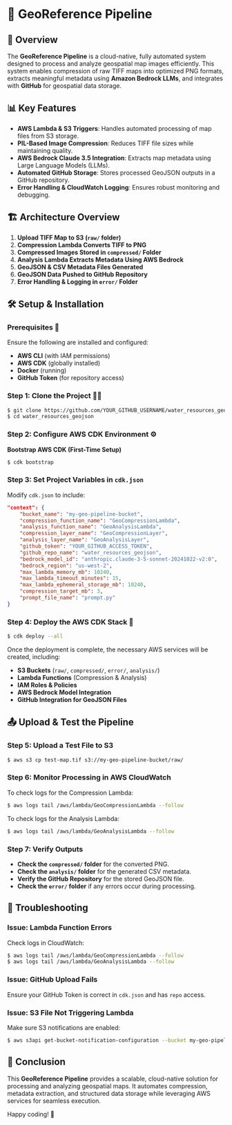 # 📌 GeoReference Pipeline

## 🚀 Overview
The **GeoReference Pipeline** is a cloud-native, fully automated system designed to process and analyze geospatial map images efficiently. This system enables compression of raw TIFF maps into optimized PNG formats, extracts meaningful metadata using **Amazon Bedrock LLMs**, and integrates with **GitHub** for geospatial data storage.

## 📊 Key Features
- **AWS Lambda & S3 Triggers**: Handles automated processing of map files from S3 storage.
- **PIL-Based Image Compression**: Reduces TIFF file sizes while maintaining quality.
- **AWS Bedrock Claude 3.5 Integration**: Extracts map metadata using Large Language Models (LLMs).
- **Automated GitHub Storage**: Stores processed GeoJSON outputs in a GitHub repository.
- **Error Handling & CloudWatch Logging**: Ensures robust monitoring and debugging.

## 🏗️ Architecture Overview

1. **Upload TIFF Map to S3 (`raw/` folder)**
2. **Compression Lambda Converts TIFF to PNG**
3. **Compressed Images Stored in `compressed/` Folder**
4. **Analysis Lambda Extracts Metadata Using AWS Bedrock**
5. **GeoJSON & CSV Metadata Files Generated**
6. **GeoJSON Data Pushed to GitHub Repository**
7. **Error Handling & Logging in `error/` Folder**

## 🛠️ Setup & Installation

### Prerequisites 🔑
Ensure the following are installed and configured:
- **AWS CLI** (with IAM permissions)
- **AWS CDK** (globally installed)
- **Docker** (running)
- **GitHub Token** (for repository access)

### Step 1: Clone the Project 🧑‍💻
```sh
$ git clone https://github.com/YOUR_GITHUB_USERNAME/water_resources_geojson.git
$ cd water_resources_geojson
```

### Step 2: Configure AWS CDK Environment ⚙️
**Bootstrap AWS CDK (First-Time Setup)**
```sh
$ cdk bootstrap
```

### Step 3: Set Project Variables in `cdk.json`
Modify `cdk.json` to include:
```json
"context": {
    "bucket_name": "my-geo-pipeline-bucket",
    "compression_function_name": "GeoCompressionLambda",
    "analysis_function_name": "GeoAnalysisLambda",
    "compression_layer_name": "GeoCompressionLayer",
    "analysis_layer_name": "GeoAnalysisLayer",
    "github_token": "YOUR_GITHUB_ACCESS_TOKEN",
    "github_repo_name": "water_resources_geojson",
    "bedrock_model_id": "anthropic.claude-3-5-sonnet-20241022-v2:0",
    "bedrock_region": "us-west-2",
    "max_lambda_memory_mb": 10240,
    "max_lambda_timeout_minutes": 15,
    "max_lambda_ephemeral_storage_mb": 10240,
    "compression_target_mb": 3,
    "prompt_file_name": "prompt.py"
}
```

### Step 4: Deploy the AWS CDK Stack 🚀
```sh
$ cdk deploy --all
```

Once the deployment is complete, the necessary AWS services will be created, including:
- **S3 Buckets** (`raw/`, `compressed/`, `error/`, `analysis/`)
- **Lambda Functions** (Compression & Analysis)
- **IAM Roles & Policies**
- **AWS Bedrock Model Integration**
- **GitHub Integration for GeoJSON Files**

## 📤 Upload & Test the Pipeline
### Step 5: Upload a Test File to S3
```sh
$ aws s3 cp test-map.tif s3://my-geo-pipeline-bucket/raw/
```

### Step 6: Monitor Processing in AWS CloudWatch
To check logs for the Compression Lambda:
```sh
$ aws logs tail /aws/lambda/GeoCompressionLambda --follow
```

To check logs for the Analysis Lambda:
```sh
$ aws logs tail /aws/lambda/GeoAnalysisLambda --follow
```

### Step 7: Verify Outputs
- **Check the `compressed/` folder** for the converted PNG.
- **Check the `analysis/` folder** for the generated CSV metadata.
- **Verify the GitHub Repository** for the stored GeoJSON file.
- **Check the `error/` folder** if any errors occur during processing.

## 🔄 Troubleshooting
### Issue: Lambda Function Errors
Check logs in CloudWatch:
```sh
$ aws logs tail /aws/lambda/GeoCompressionLambda --follow
$ aws logs tail /aws/lambda/GeoAnalysisLambda --follow
```

### Issue: GitHub Upload Fails
Ensure your GitHub Token is correct in `cdk.json` and has `repo` access.

### Issue: S3 File Not Triggering Lambda
Make sure S3 notifications are enabled:
```sh
$ aws s3api get-bucket-notification-configuration --bucket my-geo-pipeline-bucket
```

## 🎯 Conclusion
This **GeoReference Pipeline** provides a scalable, cloud-native solution for processing and analyzing geospatial maps. It automates compression, metadata extraction, and structured data storage while leveraging AWS services for seamless execution.

Happy coding! 🚀
